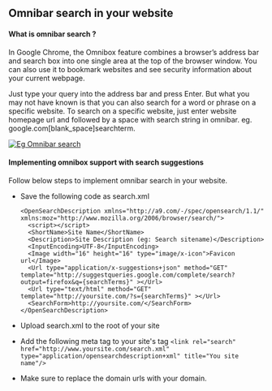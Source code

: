 ## Omnibar search in your website

#### What is omnibar search ? 
In Google Chrome, the Omnibox feature combines a browser’s address bar and search box into one single area at the top of the browser window. You can also use it to bookmark websites and see security information about your current webpage.

Just type your query into the address bar and press Enter. But what you may not have known is that you can also search for a word or phrase on a specific website. To search on a specific website, just enter website homepage url and followed by a space with search string in omnibar. 
eg. google.com[blank_space]searchterm. 

[![Eg Omnibar search ](https://i.ibb.co/BBcbdKP/omnibar.png "Eg Omnibar search ")](https://i.ibb.co/BBcbdKP/omnibar.png "Eg Omnibar search ")

#### Implementing omnibox support with search suggestions

Follow below steps to implement omnibar search in your website. 
- Save the following code as search.xml
    ```
    <OpenSearchDescription xmlns="http://a9.com/-/spec/opensearch/1.1/" xmlns:moz="http://www.mozilla.org/2006/browser/search/">
      <script></script>
      <ShortName>Site Name</ShortName>
      <Description>Site Description (eg: Search sitename)</Description>
      <InputEncoding>UTF-8</InputEncoding>
      <Image width="16" height="16" type="image/x-icon">Favicon url</Image>
      <Url type="application/x-suggestions+json" method="GET" template="http://suggestqueries.google.com/complete/search?output=firefox&q={searchTerms}" ></Url>
      <Url type="text/html" method="GET" template="http://yoursite.com/?s={searchTerms}" ></Url>
      <SearchForm>http://yoursite.com/</SearchForm>
    </OpenSearchDescription>
    ```

 - Upload search.xml to the root of your site
 - Add the following meta tag to your site's <head> tag
  `<link rel="search" href="http://www.yoursite.com/search.xml" type="application/opensearchdescription+xml" title="You site name"/>`
- Make sure to replace the domain urls with your domain.
